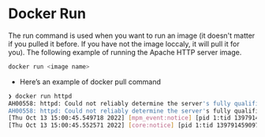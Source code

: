 # Docker Run 

The run command is used when you want to run an image (it doesn't matter if you pulled it before. If you have not the image loccaly, it will pull it for you). The following example of running the Apache HTTP server image.


```sh
docker run <image name>
```

- Here’s an example of docker pull command
```sh
❯ docker run httpd
AH00558: httpd: Could not reliably determine the server's fully qualified domain name, using 172.17.0.2. Set the 'ServerName' directive globally to suppress this message
AH00558: httpd: Could not reliably determine the server's fully qualified domain name, using 172.17.0.2. Set the 'ServerName' directive globally to suppress this message
[Thu Oct 13 15:00:45.549718 2022] [mpm_event:notice] [pid 1:tid 139791459097920] AH00489: Apache/2.4.54 (Unix) configured -- resuming normal operations
[Thu Oct 13 15:00:45.552571 2022] [core:notice] [pid 1:tid 139791459097920] AH00094: Command line: 'httpd -D FOREGROUND'```

